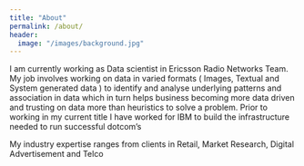 ```yaml
---
title: "About"
permalink: /about/
header:
  image: "/images/background.jpg"
---
```


I am currently working as Data scientist in Ericsson Radio Networks Team.  My job involves working on data in varied formats ( Images, Textual and System generated data ) to identify and analyse underlying patterns and association in data which in turn helps  business  becoming more data driven and trusting on data more than heuristics to solve a problem. Prior to working in my current title I have worked for IBM to build the infrastructure needed to run successful dotcom’s 

My industry expertise ranges from clients in  Retail, Market Research, Digital Advertisement and Telco 
